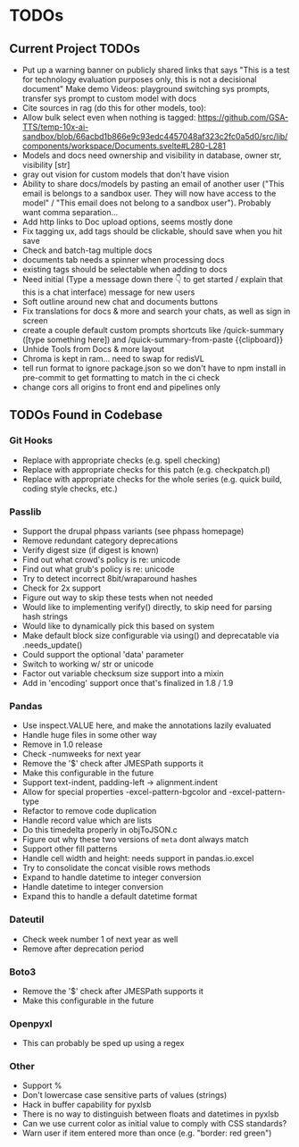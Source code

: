 # TODOs

## Current Project TODOs

- Put up a warning banner on publicly shared links that says "This is a test for technology evaluation purposes only, this is not a decisional document" Make demo Videos: playground switching sys prompts, transfer sys prompt to custom model with docs
- Cite sources in rag (do this for other models, too):
- Allow bulk select even when nothing is tagged: <https://github.com/GSA-TTS/temp-10x-ai-sandbox/blob/66acbd1b866e9c93edc4457048af323c2fc0a5d0/src/lib/components/workspace/Documents.svelte#L280-L281>
- Models and docs need ownership and visibility in database, owner str, visibility [str]
- gray out vision for custom models that don't have vision
- Ability to share docs/models by pasting an email of another user ("This email is belongs to a sandbox user. They will now have access to the model" / "This email does not belong to a sandbox user"). Probably want comma separation...
- Add http links to Doc upload options, seems mostly done
- Fix tagging ux, add tags should be clickable, should save when you hit save
- Check and batch-tag multiple docs
- documents tab needs a spinner when processing docs
- existing tags should be selectable when adding to docs
- Need initial (Type a message down there 👇 to get started / explain that this is a chat interface) message for new users
- Soft outline around new chat and documents buttons
- Fix translations for docs & more and search your chats, as well as sign in screen
- create a couple default custom prompts shortcuts like /quick-summary ([type something here]) and /quick-summary-from-paste {{clipboard}}
- Unhide Tools from Docs & more layout
- Chroma is kept in ram... need to swap for redisVL
- tell run format to ignore package.json so we don't have to npm install in pre-commit to get formatting to match in the ci check
- change cors all origins to front end and pipelines only

## TODOs Found in Codebase

### Git Hooks

- Replace with appropriate checks (e.g. spell checking)
- Replace with appropriate checks for this patch (e.g. checkpatch.pl)
- Replace with appropriate checks for the whole series (e.g. quick build, coding style checks, etc.)

### Passlib

- Support the drupal phpass variants (see phpass homepage)
- Remove redundant category deprecations
- Verify digest size (if digest is known)
- Find out what crowd's policy is re: unicode
- Find out what grub's policy is re: unicode
- Try to detect incorrect 8bit/wraparound hashes
- Check for 2x support
- Figure out way to skip these tests when not needed
- Would like to implementing verify() directly, to skip need for parsing hash strings
- Would like to dynamically pick this based on system
- Make default block size configurable via using() and deprecatable via .needs_update()
- Could support the optional 'data' parameter
- Switch to working w/ str or unicode
- Factor out variable checksum size support into a mixin
- Add in 'encoding' support once that's finalized in 1.8 / 1.9

### Pandas

- Use inspect.VALUE here, and make the annotations lazily evaluated
- Handle huge files in some other way
- Remove in 1.0 release
- Check -numweeks for next year
- Remove the '$' check after JMESPath supports it
- Make this configurable in the future
- Support text-indent, padding-left -> alignment.indent
- Allow for special properties -excel-pattern-bgcolor and -excel-pattern-type
- Refactor to remove code duplication
- Handle record value which are lists
- Do this timedelta properly in objToJSON.c
- Figure out why these two versions of `meta` dont always match
- Support other fill patterns
- Handle cell width and height: needs support in pandas.io.excel
- Try to consolidate the concat visible rows methods
- Expand to handle datetime to integer conversion
- Handle datetime to integer conversion
- Expand this to handle a default datetime format

### Dateutil

- Check week number 1 of next year as well
- Remove after deprecation period

### Boto3

- Remove the '$' check after JMESPath supports it
- Make this configurable in the future

### Openpyxl

- This can probably be sped up using a regex

### Other

- Support %
- Don't lowercase case sensitive parts of values (strings)
- Hack in buffer capability for pyxlsb
- There is no way to distinguish between floats and datetimes in pyxlsb
- Can we use current color as initial value to comply with CSS standards?
- Warn user if item entered more than once (e.g. "border: red green")

